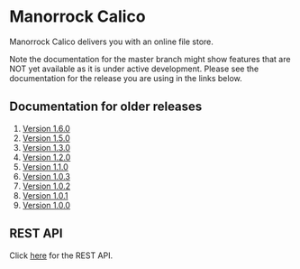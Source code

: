 
# Manorrock Calico

Manorrock Calico delivers you with an online file store.

Note the documentation for the master branch might show features that are NOT
yet available as it is under active development. Please see the documentation
for the release you are using in the links below.

## Documentation for older releases

1. [Version 1.6.0](https://github.com/manorrock/calico/tree/v1.6.0)
2. [Version 1.5.0](https://github.com/manorrock/calico/tree/v1.5.0)
3. [Version 1.3.0](https://github.com/manorrock/calico/tree/v1.3.0)
4. [Version 1.2.0](https://github.com/manorrock/calico/tree/v1.2.0)
5. [Version 1.1.0](https://github.com/manorrock/calico/tree/v1.1.0)
6. [Version 1.0.3](https://github.com/manorrock/calico/tree/v1.0.3)
7. [Version 1.0.2](https://github.com/manorrock/calico/tree/v1.0.2)
8. [Version 1.0.1](https://github.com/manorrock/calico/tree/v1.0.1)
9. [Version 1.0.0](https://github.com/manorrock/calico/tree/v1.0.0)

## REST API

Click [here](REST.md) for the REST API.
